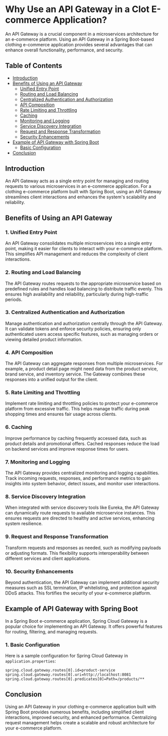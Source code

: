 # Why Use an API Gateway in a Clot E-commerce Application?

An API Gateway is a crucial component in a microservices architecture for an e-commerce platform. Using an API Gateway in a Spring Boot-based clothing e-commerce application provides several advantages that can enhance overall functionality, performance, and security.

## Table of Contents

- [Introduction](#introduction)
- [Benefits of Using an API Gateway](#benefits-of-using-an-api-gateway)
  - [Unified Entry Point](#1-unified-entry-point)
  - [Routing and Load Balancing](#2-routing-and-load-balancing)
  - [Centralized Authentication and Authorization](#3-centralized-authentication-and-authorization)
  - [API Composition](#4-api-composition)
  - [Rate Limiting and Throttling](#5-rate-limiting-and-throttling)
  - [Caching](#6-caching)
  - [Monitoring and Logging](#7-monitoring-and-logging)
  - [Service Discovery Integration](#8-service-discovery-integration)
  - [Request and Response Transformation](#9-request-and-response-transformation)
  - [Security Enhancements](#10-security-enhancements)
- [Example of API Gateway with Spring Boot](#example-of-api-gateway-with-spring-boot)
  - [Basic Configuration](#1-basic-configuration)
- [Conclusion](#conclusion)

## Introduction

An API Gateway acts as a single entry point for managing and routing requests to various microservices in an e-commerce application. For a clothing e-commerce platform built with Spring Boot, using an API Gateway streamlines client interactions and enhances the system's scalability and reliability.

## Benefits of Using an API Gateway

### 1. Unified Entry Point

An API Gateway consolidates multiple microservices into a single entry point, making it easier for clients to interact with your e-commerce platform. This simplifies API management and reduces the complexity of client interactions.

### 2. Routing and Load Balancing

The API Gateway routes requests to the appropriate microservice based on predefined rules and handles load balancing to distribute traffic evenly. This ensures high availability and reliability, particularly during high-traffic periods.

### 3. Centralized Authentication and Authorization

Manage authentication and authorization centrally through the API Gateway. It can validate tokens and enforce security policies, ensuring only authenticated users access specific features, such as managing orders or viewing detailed product information.

### 4. API Composition

The API Gateway can aggregate responses from multiple microservices. For example, a product detail page might need data from the product service, brand service, and inventory service. The Gateway combines these responses into a unified output for the client.

### 5. Rate Limiting and Throttling

Implement rate limiting and throttling policies to protect your e-commerce platform from excessive traffic. This helps manage traffic during peak shopping times and ensures fair usage across clients.

### 6. Caching

Improve performance by caching frequently accessed data, such as product details and promotional offers. Cached responses reduce the load on backend services and improve response times for users.

### 7. Monitoring and Logging

The API Gateway provides centralized monitoring and logging capabilities. Track incoming requests, responses, and performance metrics to gain insights into system behavior, detect issues, and monitor user interactions.

### 8. Service Discovery Integration

When integrated with service discovery tools like Eureka, the API Gateway can dynamically route requests to available microservice instances. This ensures requests are directed to healthy and active services, enhancing system resilience.

### 9. Request and Response Transformation

Transform requests and responses as needed, such as modifying payloads or adjusting formats. This flexibility supports interoperability between different services and client applications.

### 10. Security Enhancements

Beyond authentication, the API Gateway can implement additional security measures such as SSL termination, IP whitelisting, and protection against DDoS attacks. This fortifies the security of your e-commerce platform.

## Example of API Gateway with Spring Boot

In a Spring Boot e-commerce application, Spring Cloud Gateway is a popular choice for implementing an API Gateway. It offers powerful features for routing, filtering, and managing requests.

### 1. Basic Configuration

Here is a sample configuration for Spring Cloud Gateway in `application.properties`:

```properties
spring.cloud.gateway.routes[0].id=product-service
spring.cloud.gateway.routes[0].uri=http://localhost:8081
spring.cloud.gateway.routes[0].predicates[0]=Path=/products/**
```

## Conclusion

Using an API Gateway in your clothing e-commerce application built with Spring Boot provides numerous benefits, including simplified client interactions, improved security, and enhanced performance. Centralizing request management helps create a scalable and robust architecture for your e-commerce platform.
